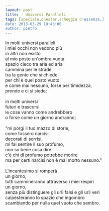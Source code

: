 ```yaml
---
layout: post
title: - Universi Paralleli -
tags: [speciale,onestar,scheggia d'essenza,]
date: 2013-03-29 18:43:00
author: pietro
---
```

In molti universi paralleli<br/>i miei occhi non vedono più<br/>in altri non esisto<br/>al mio posto un'ombra vuota<br/>spazio cieco tra aria ed aria<br/>cammina per le strade<br/>tra la gente che si chiede<br/>per chi è quel posto vuoto<br/>e come mai nessuno, forse per timidezza,<br/>prende e ci si siede;<br/><br/>in molti universi<br/>futuri e trascorsi<br/>le cose vanno come andrebbero<br/>o forse come un giorno andranno;<br/><br/>"mi porgi il tuo mazzo di storie,<br/>come fossero narcisi<br/>decorati di sorrisi,<br/>mi fai sentire il suo profumo,<br/>non so bene cosa dire<br/>c'è chi di profumo potrebbe morire<br/>ma per certi narcisi non è mai morto nessuno."<br/><br/>L'incantesimo si romperà<br/>un giorno,<br/>tutti cammineranno attraverso i miei respiri<br/>un giorno,<br/>senza più distinguere gli urli falsi e gli urli veri<br/>calpesteranno lo spazio che ingombro<br/>scambiando per nulla quel vuoto che sembro.
